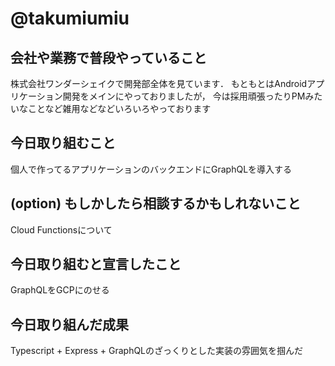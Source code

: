 # @takumiumiu 

## 会社や業務で普段やっていること

株式会社ワンダーシェイクで開発部全体を見ています．
もともとはAndroidアプリケーション開発をメインにやっておりましたが，
今は採用頑張ったりPMみたいなことなど雑用などなどいろいろやっております

## 今日取り組むこと

個人で作ってるアプリケーションのバックエンドにGraphQLを導入する

## (option) もしかしたら相談するかもしれないこと

Cloud Functionsについて

## 今日取り組むと宣言したこと

GraphQLをGCPにのせる

## 今日取り組んだ成果

Typescript + Express + GraphQLのざっくりとした実装の雰囲気を掴んだ
